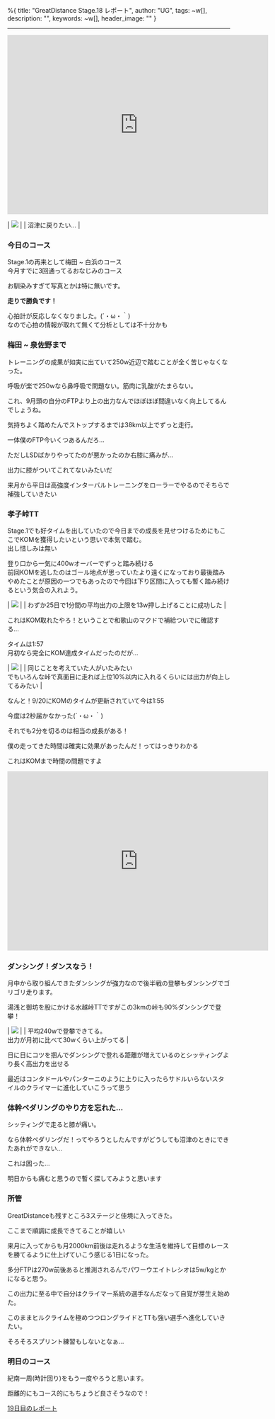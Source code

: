 %{
  title: "GreatDistance Stage.18 レポート",
  author: "UG",
  tags: ~w[],
  description: "",
  keywords: ~w[],
  header_image: ""
}

---
<iframe allowtransparency="true" frameborder="0" height="405" scrolling="no" src="https://www.strava.com/activities/2735053357/embed/710aeeb58dc6989d2a6627b6adbc51bc0bb6dcc5" width="590"></iframe>  

| [![](https://1.bp.blogspot.com/-7B2PVA0SQmc/XYoB2WuPRrI/AAAAAAAAB7Y/6tFyOVBTArUhCelvb-CE10qHk0URNNZrACK4BGAYYCw/s320/IMG_20190923_134827.jpg)](http://1.bp.blogspot.com/-7B2PVA0SQmc/XYoB2WuPRrI/AAAAAAAAB7Y/6tFyOVBTArUhCelvb-CE10qHk0URNNZrACK4BGAYYCw/s1600/IMG_20190923_134827.jpg) |
| 沼津に戻りたい... |

  

### 今日のコース
Stage.1の再来として梅田 ~ 白浜のコース  
今月すでに3回通ってるおなじみのコース  
  
お馴染みすぎて写真とかは特に無いです。  
  
**走りで勝負です！**  
  
心拍計が反応しなくなりました。(´・ω・｀)  
なので心拍の情報が取れて無くて分析としては不十分かも  

### 

### 梅田 ~ 泉佐野まで

トレーニングの成果が如実に出ていて250w近辺で踏むことが全く苦じゃなくなった。

呼吸が楽で250wなら鼻呼吸で問題ない。筋肉に乳酸がたまらない。

  

これ、9月頭の自分のFTPより上の出力なんでほぼほぼ間違いなく向上してるんでしょうね。

  

気持ちよく踏めたんでストップするまでは38km以上でずっと走行。

  

一体僕のFTP今いくつあるんだろ...

  

ただしLSDばかりやってたのが悪かったのか右膝に痛みが...

出力に膝がついてこれてないみたいだ

  

来月から平日は高強度インターバルトレーニングをローラーでやるのでそちらで補強していきたい

  

### 孝子峠TT
Stage.1でも好タイムを出していたので今日までの成長を見せつけるためにもここでKOMを獲得したいという思いで本気で踏む。  
出し惜しみは無い  
  
登り口から一気に400wオーバーでずっと踏み続ける  
前回KOMを逃したのはゴール地点が思っていたより遠くになっており最後踏みやめたことが原因の一つでもあったので今回は下り区間に入っても暫く踏み続けるという気合の入れよう。  

| [![](https://4.bp.blogspot.com/-0oB-OCccSMw/XYn8YcynoGI/AAAAAAAAB60/gKtEz4t9CbkwqXdKgrr8Om0Jzu_aC8crACK4BGAYYCw/s320/%25E3%2582%25B9%25E3%2582%25AF%25E3%2583%25AA%25E3%2583%25BC%25E3%2583%25B3%25E3%2582%25B7%25E3%2583%25A7%25E3%2583%2583%25E3%2583%2588%2B2019-09-24%2B20.16.32.png)](http://4.bp.blogspot.com/-0oB-OCccSMw/XYn8YcynoGI/AAAAAAAAB60/gKtEz4t9CbkwqXdKgrr8Om0Jzu_aC8crACK4BGAYYCw/s1600/%25E3%2582%25B9%25E3%2582%25AF%25E3%2583%25AA%25E3%2583%25BC%25E3%2583%25B3%25E3%2582%25B7%25E3%2583%25A7%25E3%2583%2583%25E3%2583%2588%2B2019-09-24%2B20.16.32.png) |
| わずか25日で1分間の平均出力の上限を13w押し上げることに成功した |

  
これはKOM取れたやろ！ということで和歌山のマクドで補給ついでに確認する...  
  
タイムは1:57  
月初なら完全にKOM達成タイムだったのだが...  

| [![](https://2.bp.blogspot.com/-m54-qsP3XNU/XYn-JbuVy8I/AAAAAAAAB7A/ffBsf5CwegkGIjyHoVdKkfEI64dm7c3rACK4BGAYYCw/s320/%25E3%2582%25B9%25E3%2582%25AF%25E3%2583%25AA%25E3%2583%25BC%25E3%2583%25B3%25E3%2582%25B7%25E3%2583%25A7%25E3%2583%2583%25E3%2583%2588%2B2019-09-24%2B20.18.51.png)](http://2.bp.blogspot.com/-m54-qsP3XNU/XYn-JbuVy8I/AAAAAAAAB7A/ffBsf5CwegkGIjyHoVdKkfEI64dm7c3rACK4BGAYYCw/s1600/%25E3%2582%25B9%25E3%2582%25AF%25E3%2583%25AA%25E3%2583%25BC%25E3%2583%25B3%25E3%2582%25B7%25E3%2583%25A7%25E3%2583%2583%25E3%2583%2588%2B2019-09-24%2B20.18.51.png) |
| 同じことを考えていた人がいたみたい  
でもいろんな峠で真面目に走れば上位10%以内に入れるくらいには出力が向上してるみたい |

  
なんと！9/20にKOMのタイムが更新されていて今は1:55  
  
今度は2秒届かなかった(´・ω・｀)  
  
それでも2分を切るのは相当の成長がある！  
  
僕の走ってきた時間は確実に効果があったんだ！ってはっきりわかる  
  
これはKOMまで時間の問題ですよ  
  
  
  
<iframe allowtransparency="true" frameborder="0" height="405" scrolling="no" src="https://www.strava.com/activities/2735379434/embed/d455d1de1ab2165c0b507a0c94d5a77a63831e9a" width="590"></iframe>   

### ダンシング！ダンスなう！

月中から取り組んできたダンシングが強力なので後半戦の登攀もダンシングでゴリゴリ走ります。  
  
湯浅と御坊を股にかける水越峠TTですがこの3kmの峠も90%ダンシングで登攀！  

| [![](https://1.bp.blogspot.com/-Y4lXjZW4QBk/XYn_WFfpxiI/AAAAAAAAB7M/Qr38wXQ4qfgIK72PubF5y931e5Dnn4cNwCK4BGAYYCw/s320/%25E3%2582%25B9%25E3%2582%25AF%25E3%2583%25AA%25E3%2583%25BC%25E3%2583%25B3%25E3%2582%25B7%25E3%2583%25A7%25E3%2583%2583%25E3%2583%2588%2B2019-09-24%2B20.32.13.png)](http://1.bp.blogspot.com/-Y4lXjZW4QBk/XYn_WFfpxiI/AAAAAAAAB7M/Qr38wXQ4qfgIK72PubF5y931e5Dnn4cNwCK4BGAYYCw/s1600/%25E3%2582%25B9%25E3%2582%25AF%25E3%2583%25AA%25E3%2583%25BC%25E3%2583%25B3%25E3%2582%25B7%25E3%2583%25A7%25E3%2583%2583%25E3%2583%2588%2B2019-09-24%2B20.32.13.png) |
| 平均240wで登攀できてる。  
出力が月初に比べて30wくらい上がってる |

  
日に日にコツを掴んでダンシングで登れる距離が増えているのとシッティングより長く高出力を出せる  
  
最近はコンタドールやパンターニのように上りに入ったらサドルいらないスタイルのクライマーに進化していこうって思う  
  

### 体幹ペダリングのやり方を忘れた...

シッティングで走ると膝が痛い。

なら体幹ペダリングだ！ってやろうとしたんですがどうしても沼津のときにできたあれができない...

  

これは困った...

  

明日からも痛むと思うので暫く探してみようと思います

  

  

### 所管

GreatDistanceも残すところ3ステージと佳境に入ってきた。

ここまで順調に成長できてることが嬉しい

  

来月に入ってからも月2000km前後は走れるような生活を維持して目標のレースを勝てるように仕上げていこう感じる1日になった。

  

多分FTPは270w前後あると推測されるんでパワーウエイトレシオは5w/kgとかになると思う。

この出力に至る中で自分はクライマー系統の選手なんだなって自覚が芽生え始めた。

  

このままヒルクライムを極めつつロングライドとTTも強い選手へ進化していきたい。

  

そろそろスプリント練習もしないとなぁ...

  

  

### 明日のコース

紀南一周(時計回り)をもう一度やろうと思います。

距離的にもコース的にもちょうど良さそうなので！

  

[19日目のレポート](https://blog.great-distance.com/2019/09/greatdistance-stage19.html)

